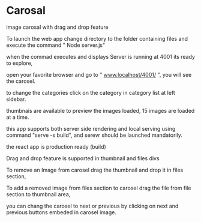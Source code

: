 # Carosal
image carosal with drag and drop feature

To launch the web app change directory to the folder containing files and 
execute the command " Node server.js"

when the commad executes and displays Server is running at 4001 its ready to explore,

open your favorite browser and go to " www.localhost/4001/ ",
you will see the carosel.

to change the categories click on the category in category list at left sidebar.

thumbnais are available to preview the images loaded, 15 images are loaded at a time.

this app supports both server side rendering and local serving using command "serve -s build", and serevr should be launched mandatorily.

the react app is production ready (build) 

Drag and drop feature is supported in thumbnail and files divs

To remove an Image from carosel drag the thumbnail and drop it in files section,

To add a removed image from files section to carosel drag the file from file section to thumbnail area,

you can chang the carosel to next or previous by clicking on next and previous buttons embeded in carosel image.
